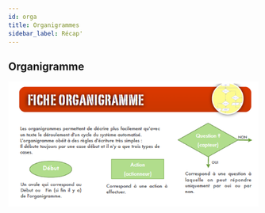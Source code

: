 ```yaml
---
id: orga
title: Organigrammes
sidebar_label: Récap'
---
```


## Organigramme

![orga-explanation](./assets/algo_2.png)
